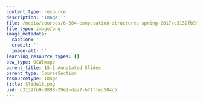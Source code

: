 ```yaml
---
content_type: resource
description: 'Image: '
file: /media/courses/6-004-computation-structures-spring-2017/c3132fb9889829e2daa7b7fffed504c5_Slide18.png
file_type: image/png
image_metadata:
  caption: ''
  credit: ''
  image-alt: ''
learning_resource_types: []
ocw_type: OCWImage
parent_title: 15.1 Annotated Slides
parent_type: CourseSection
resourcetype: Image
title: Slide18.png
uid: c3132fb9-8898-29e2-daa7-b7fffed504c5
---
```

